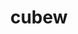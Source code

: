 ---
title: "cubew"
layout: cache
category: package
meta: {"versions": ["4.5"], "compilers": ["gcc@7.3.1"]}
spec_files: 
 - "cubew@4.5%gcc@7.3.1 arch=linux-amzn2-x86_64 ^zlib@1.2.11%gcc@7.3.1+optimize+pic+shared arch=linux-amzn2-x86_64": spec-0.json

---